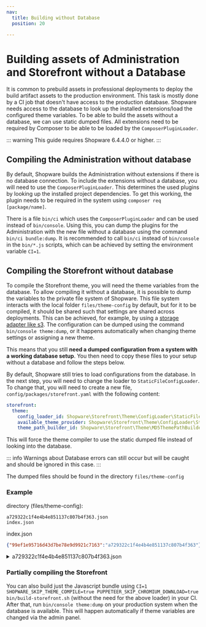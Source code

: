 ```yaml
---
nav:
  title: Building without Database
  position: 20

---
```


# Building assets of Administration and Storefront without a Database

It is common to prebuild assets in professional deployments to deploy the build artifact assets to the production environment. This task is mostly done by a CI job that doesn't have access to the production database. Shopware needs access to the database to look up the installed extensions/load the configured theme variables. To be able to build the assets without a database, we can use static dumped files. All extensions need to be required by Composer to be able to be loaded by the `ComposerPluginLoader`.

::: warning
This guide requires Shopware 6.4.4.0 or higher.
:::

## Compiling the Administration without database

By default, Shopware builds the Administration without extensions if there is no database connection. To include the extensions without a database, you will need to use the `ComposerPluginLoader`. This determines the used plugins by looking up the installed project dependencies. To get this working, the plugin needs to be required in the system using `composer req [package/name]`.

There is a file `bin/ci` which uses the `ComposerPluginLoader` and can be used instead of `bin/console`.
Using this, you can dump the plugins for the Administration with the new file without a database using the command `bin/ci bundle:dump`. It is recommended to call `bin/ci` instead of `bin/console` in the `bin/*.js` scripts, which can be achieved by setting the environment variable `CI=1`.

## Compiling the Storefront without database

To compile the Storefront theme, you will need the theme variables from the database. To allow compiling it without a database, it is possible to dump the variables to the private file system of Shopware. This file system interacts with the local folder `files/theme-config` by default, but for it to be compiled, it should be shared such that settings are shared across deployments. This can be achieved, for example, by using a [storage adapter like s3](../../infrastructure/filesystem). The configuration can be dumped using the command `bin/console theme:dump`, or it happens automatically when changing theme settings or assigning a new theme.

This means that you still **need a dumped configuration from a system with a working database setup**. You then need to copy these files to your setup without a database and follow the steps below.

By default, Shopware still tries to load configurations from the database. In the next step, you will need to change the loader to `StaticFileConfigLoader`. To change that, you will need to create a new file, `config/packages/storefront.yaml` with the following content:

```yaml
storefront:
  theme:
    config_loader_id: Shopware\Storefront\Theme\ConfigLoader\StaticFileConfigLoader
    available_theme_provider: Shopware\Storefront\Theme\ConfigLoader\StaticFileAvailableThemeProvider
    theme_path_builder_id: Shopware\Storefront\Theme\MD5ThemePathBuilder
```

This will force the theme compiler to use the static dumped file instead of looking into the database.

::: info
Warnings about Database errors can still occur but will be caught and should be ignored in this case.
:::

The dumped files should be found in the directory `files/theme-config`

### Example

directory (files/theme-config):

```text
a729322c1f4e4b4e851137c807b4f363.json
index.json
```

index.json

```json
{"99ef1e95716d43d7be78e9d9921c7163":"a729322c1f4e4b4e851137c807b4f363"}
```

<details>
<summary>a729322c1f4e4b4e851137c807b4f363.json</summary>

```json
{
  "extensions": [],
  "themeConfig": {
    "blocks": {
      "themeColors": {
        "label": {
          "en-GB": "Theme colours",
          "de-DE": "Theme-Farben"
        }
      },
      "typography": {
        "label": {
          "en-GB": "Typography",
          "de-DE": "Typografie"
        }
      },
      "eCommerce": {
        "label": {
          "en-GB": "E-Commerce",
          "de-DE": "E-Commerce"
        }
      },
      "statusColors": {
        "label": {
          "en-GB": "Status messages",
          "de-DE": "Status-Ausgaben"
        }
      },
      "media": {
        "label": {
          "en-GB": "Media",
          "de-DE": "Medien"
        }
      },
      "unordered": {
        "label": {
          "en-GB": "Misc",
          "de-DE": "Sonstige"
        }
      }
    },
    "fields": {
      "sw-color-brand-primary": {
        "label": {
          "en-GB": "Primary colour",
          "de-DE": "Prim\u00e4rfarbe"
        },
        "type": "color",
        "value": "#ff0000",
        "editable": true,
        "block": "themeColors",
        "order": 100
      },
      "sw-color-brand-secondary": {
        "label": {
          "en-GB": "Secondary colour",
          "de-DE": "Sekund\u00e4rfarbe"
        },
        "type": "color",
        "value": "#3d444d",
        "editable": true,
        "block": "themeColors",
        "order": 200
      },
      "sw-border-color": {
        "label": {
          "en-GB": "Border",
          "de-DE": "Rahmen"
        },
        "type": "color",
        "value": "#798490",
        "editable": true,
        "block": "themeColors",
        "order": 300
      },
      "sw-background-color": {
        "label": {
          "en-GB": "Background",
          "de-DE": "Hintergrund"
        },
        "type": "color",
        "value": "#fff",
        "editable": true,
        "block": "themeColors",
        "order": 400
      },
      "sw-color-success": {
        "label": {
          "en-GB": "Success",
          "de-DE": "Erfolg"
        },
        "type": "color",
        "value": "#3cc261",
        "editable": true,
        "block": "statusColors",
        "order": 100
      },
      "sw-color-info": {
        "label": {
          "en-GB": "Information",
          "de-DE": "Information"
        },
        "type": "color",
        "value": "#26b6cf",
        "editable": true,
        "block": "statusColors",
        "order": 200
      },
      "sw-color-warning": {
        "label": {
          "en-GB": "Notice",
          "de-DE": "Hinweis"
        },
        "type": "color",
        "value": "#ffbd5d",
        "editable": true,
        "block": "statusColors",
        "order": 300
      },
      "sw-color-danger": {
        "label": {
          "en-GB": "Error",
          "de-DE": "Fehler"
        },
        "type": "color",
        "value": "#e52427",
        "editable": true,
        "block": "statusColors",
        "order": 400
      },
      "sw-font-family-base": {
        "label": {
          "en-GB": "Fonttype text",
          "de-DE": "Schriftart Text"
        },
        "type": "fontFamily",
        "value": "'Inter', sans-serif",
        "editable": true,
        "block": "typography",
        "order": 100
      },
      "sw-text-color": {
        "label": {
          "en-GB": "Text colour",
          "de-DE": "Textfarbe"
        },
        "type": "color",
        "value": "#2b3136",
        "editable": true,
        "block": "typography",
        "order": 200
      },
      "sw-font-family-headline": {
        "label": {
          "en-GB": "Fonttype headline",
          "de-DE": "Schriftart \u00dcberschrift"
        },
        "type": "fontFamily",
        "value": "'Inter', sans-serif",
        "editable": true,
        "block": "typography",
        "order": 300
      },
      "sw-headline-color": {
        "label": {
          "en-GB": "Headline colour",
          "de-DE": "\u00dcberschriftfarbe"
        },
        "type": "color",
        "value": "#2b3136",
        "editable": true,
        "block": "typography",
        "order": 400
      },
      "sw-color-price": {
        "label": {
          "en-GB": "Price",
          "de-DE": "Preis"
        },
        "type": "color",
        "value": "#2b3136",
        "editable": true,
        "block": "eCommerce",
        "order": 100
      },
      "sw-color-buy-button": {
        "label": {
          "en-GB": "Buy button",
          "de-DE": "Kaufen-Button"
        },
        "type": "color",
        "value": "#0b539b",
        "editable": true,
        "block": "eCommerce",
        "order": 200
      },
      "sw-color-buy-button-text": {
        "label": {
          "en-GB": "Buy button text",
          "de-DE": "Kaufen-Button Text"
        },
        "type": "color",
        "value": "#fff",
        "editable": true,
        "block": "eCommerce",
        "order": 300
      },
      "sw-logo-desktop": {
        "label": {
          "en-GB": "Desktop",
          "de-DE": "Desktop"
        },
        "helpText": {
          "en-GB": "Displayed on viewport sizes above 991px and as a fallback on smaller viewports, if no other logo is set.",
          "de-DE": "Wird bei Ansichten \u00fcber 991px angezeigt und als Alternative bei kleineren Aufl\u00f6sungen, f\u00fcr die kein anderes Logo eingestellt ist."
        },
        "type": "media",
        "value": "http:\/\/shopware.local\/media\/64\/17\/g0\/1678462492\/demostore-logo.png",
        "editable": true,
        "block": "media",
        "order": 100,
        "fullWidth": true
      },
      "sw-logo-tablet": {
        "label": {
          "en-GB": "Tablet",
          "de-DE": "Tablet"
        },
        "helpText": {
          "en-GB": "Displayed between a viewport of 767px to 991px",
          "de-DE": "Wird zwischen einem viewport von 767px bis 991px angezeigt"
        },
        "type": "media",
        "value": "http:\/\/shopware.local\/media\/64\/17\/g0\/1678462492\/demostore-logo.png",
        "editable": true,
        "block": "media",
        "order": 200,
        "fullWidth": true
      },
      "sw-logo-mobile": {
        "label": {
          "en-GB": "Mobile",
          "de-DE": "Mobil"
        },
        "helpText": {
          "en-GB": "Displayed up to a viewport of 767px",
          "de-DE": "Wird bis zu einem Viewport von 767px angezeigt"
        },
        "type": "media",
        "value": "http:\/\/shopware.local\/media\/64\/17\/g0\/1678462492\/demostore-logo.png",
        "editable": true,
        "block": "media",
        "order": 300,
        "fullWidth": true
      },
      "sw-logo-share": {
        "label": {
          "en-GB": "App & share icon",
          "de-DE": "App- & Share-Icon"
        },
        "type": "media",
        "value": "",
        "editable": true,
        "block": "media",
        "order": 400
      },
      "sw-logo-favicon": {
        "label": {
          "en-GB": "Favicon",
          "de-DE": "Favicon"
        },
        "type": "media",
        "value": "http:\/\/shopware.local\/media\/d3\/f5\/b7\/1678462492\/favicon.png",
        "editable": true,
        "block": "media",
        "order": 500
      }
    },
    "sw-color-brand-primary": {
      "extensions": [],
      "name": "sw-color-brand-primary",
      "label": {
        "en-GB": "Primary colour",
        "de-DE": "Prim\u00e4rfarbe"
      },
      "helpText": null,
      "type": "color",
      "value": "#0b539b",
      "editable": true,
      "block": "themeColors",
      "section": null,
      "tab": null,
      "order": 100,
      "sectionOrder": null,
      "blockOrder": null,
      "tabOrder": null,
      "custom": null,
      "scss": null,
      "fullWidth": null
    },
    "sw-color-brand-secondary": {
      "extensions": [],
      "name": "sw-color-brand-secondary",
      "label": {
        "en-GB": "Secondary colour",
        "de-DE": "Sekund\u00e4rfarbe"
      },
      "helpText": null,
      "type": "color",
      "value": "#3d444d",
      "editable": true,
      "block": "themeColors",
      "section": null,
      "tab": null,
      "order": 200,
      "sectionOrder": null,
      "blockOrder": null,
      "tabOrder": null,
      "custom": null,
      "scss": null,
      "fullWidth": null
    },
    "sw-border-color": {
      "extensions": [],
      "name": "sw-border-color",
      "label": {
        "en-GB": "Border",
        "de-DE": "Rahmen"
      },
      "helpText": null,
      "type": "color",
      "value": "#798490",
      "editable": true,
      "block": "themeColors",
      "section": null,
      "tab": null,
      "order": 300,
      "sectionOrder": null,
      "blockOrder": null,
      "tabOrder": null,
      "custom": null,
      "scss": null,
      "fullWidth": null
    },
    "sw-background-color": {
      "extensions": [],
      "name": "sw-background-color",
      "label": {
        "en-GB": "Background",
        "de-DE": "Hintergrund"
      },
      "helpText": null,
      "type": "color",
      "value": "#fff",
      "editable": true,
      "block": "themeColors",
      "section": null,
      "tab": null,
      "order": 400,
      "sectionOrder": null,
      "blockOrder": null,
      "tabOrder": null,
      "custom": null,
      "scss": null,
      "fullWidth": null
    },
    "sw-color-success": {
      "extensions": [],
      "name": "sw-color-success",
      "label": {
        "en-GB": "Success",
        "de-DE": "Erfolg"
      },
      "helpText": null,
      "type": "color",
      "value": "#3cc261",
      "editable": true,
      "block": "statusColors",
      "section": null,
      "tab": null,
      "order": 100,
      "sectionOrder": null,
      "blockOrder": null,
      "tabOrder": null,
      "custom": null,
      "scss": null,
      "fullWidth": null
    },
    "sw-color-info": {
      "extensions": [],
      "name": "sw-color-info",
      "label": {
        "en-GB": "Information",
        "de-DE": "Information"
      },
      "helpText": null,
      "type": "color",
      "value": "#26b6cf",
      "editable": true,
      "block": "statusColors",
      "section": null,
      "tab": null,
      "order": 200,
      "sectionOrder": null,
      "blockOrder": null,
      "tabOrder": null,
      "custom": null,
      "scss": null,
      "fullWidth": null
    },
    "sw-color-warning": {
      "extensions": [],
      "name": "sw-color-warning",
      "label": {
        "en-GB": "Notice",
        "de-DE": "Hinweis"
      },
      "helpText": null,
      "type": "color",
      "value": "#ffbd5d",
      "editable": true,
      "block": "statusColors",
      "section": null,
      "tab": null,
      "order": 300,
      "sectionOrder": null,
      "blockOrder": null,
      "tabOrder": null,
      "custom": null,
      "scss": null,
      "fullWidth": null
    },
    "sw-color-danger": {
      "extensions": [],
      "name": "sw-color-danger",
      "label": {
        "en-GB": "Error",
        "de-DE": "Fehler"
      },
      "helpText": null,
      "type": "color",
      "value": "#e52427",
      "editable": true,
      "block": "statusColors",
      "section": null,
      "tab": null,
      "order": 400,
      "sectionOrder": null,
      "blockOrder": null,
      "tabOrder": null,
      "custom": null,
      "scss": null,
      "fullWidth": null
    },
    "sw-font-family-base": {
      "extensions": [],
      "name": "sw-font-family-base",
      "label": {
        "en-GB": "Fonttype text",
        "de-DE": "Schriftart Text"
      },
      "helpText": null,
      "type": "fontFamily",
      "value": "'Inter', sans-serif",
      "editable": true,
      "block": "typography",
      "section": null,
      "tab": null,
      "order": 100,
      "sectionOrder": null,
      "blockOrder": null,
      "tabOrder": null,
      "custom": null,
      "scss": null,
      "fullWidth": null
    },
    "sw-text-color": {
      "extensions": [],
      "name": "sw-text-color",
      "label": {
        "en-GB": "Text colour",
        "de-DE": "Textfarbe"
      },
      "helpText": null,
      "type": "color",
      "value": "#2b3136",
      "editable": true,
      "block": "typography",
      "section": null,
      "tab": null,
      "order": 200,
      "sectionOrder": null,
      "blockOrder": null,
      "tabOrder": null,
      "custom": null,
      "scss": null,
      "fullWidth": null
    },
    "sw-font-family-headline": {
      "extensions": [],
      "name": "sw-font-family-headline",
      "label": {
        "en-GB": "Fonttype headline",
        "de-DE": "Schriftart \u00dcberschrift"
      },
      "helpText": null,
      "type": "fontFamily",
      "value": "'Inter', sans-serif",
      "editable": true,
      "block": "typography",
      "section": null,
      "tab": null,
      "order": 300,
      "sectionOrder": null,
      "blockOrder": null,
      "tabOrder": null,
      "custom": null,
      "scss": null,
      "fullWidth": null
    },
    "sw-headline-color": {
      "extensions": [],
      "name": "sw-headline-color",
      "label": {
        "en-GB": "Headline colour",
        "de-DE": "\u00dcberschriftfarbe"
      },
      "helpText": null,
      "type": "color",
      "value": "#2b3136",
      "editable": true,
      "block": "typography",
      "section": null,
      "tab": null,
      "order": 400,
      "sectionOrder": null,
      "blockOrder": null,
      "tabOrder": null,
      "custom": null,
      "scss": null,
      "fullWidth": null
    },
    "sw-color-price": {
      "extensions": [],
      "name": "sw-color-price",
      "label": {
        "en-GB": "Price",
        "de-DE": "Preis"
      },
      "helpText": null,
      "type": "color",
      "value": "#2b3136",
      "editable": true,
      "block": "eCommerce",
      "section": null,
      "tab": null,
      "order": 100,
      "sectionOrder": null,
      "blockOrder": null,
      "tabOrder": null,
      "custom": null,
      "scss": null,
      "fullWidth": null
    },
    "sw-color-buy-button": {
      "extensions": [],
      "name": "sw-color-buy-button",
      "label": {
        "en-GB": "Buy button",
        "de-DE": "Kaufen-Button"
      },
      "helpText": null,
      "type": "color",
      "value": "#0b539b",
      "editable": true,
      "block": "eCommerce",
      "section": null,
      "tab": null,
      "order": 200,
      "sectionOrder": null,
      "blockOrder": null,
      "tabOrder": null,
      "custom": null,
      "scss": null,
      "fullWidth": null
    },
    "sw-color-buy-button-text": {
      "extensions": [],
      "name": "sw-color-buy-button-text",
      "label": {
        "en-GB": "Buy button text",
        "de-DE": "Kaufen-Button Text"
      },
      "helpText": null,
      "type": "color",
      "value": "#fff",
      "editable": true,
      "block": "eCommerce",
      "section": null,
      "tab": null,
      "order": 300,
      "sectionOrder": null,
      "blockOrder": null,
      "tabOrder": null,
      "custom": null,
      "scss": null,
      "fullWidth": null
    },
    "sw-logo-desktop": {
      "extensions": [],
      "name": "sw-logo-desktop",
      "label": {
        "en-GB": "Desktop",
        "de-DE": "Desktop"
      },
      "helpText": {
        "en-GB": "Displayed on viewport sizes above 991px and as a fallback on smaller viewports, if no other logo is set.",
        "de-DE": "Wird bei Ansichten \u00fcber 991px angezeigt und als Alternative bei kleineren Aufl\u00f6sungen, f\u00fcr die kein anderes Logo eingestellt ist."
      },
      "type": "media",
      "value": "18f45736ef6a4beea22d867573bd1af6",
      "editable": true,
      "block": "media",
      "section": null,
      "tab": null,
      "order": 100,
      "sectionOrder": null,
      "blockOrder": null,
      "tabOrder": null,
      "custom": null,
      "scss": null,
      "fullWidth": true
    },
    "sw-logo-tablet": {
      "extensions": [],
      "name": "sw-logo-tablet",
      "label": {
        "en-GB": "Tablet",
        "de-DE": "Tablet"
      },
      "helpText": {
        "en-GB": "Displayed between a viewport of 767px to 991px",
        "de-DE": "Wird zwischen einem viewport von 767px bis 991px angezeigt"
      },
      "type": "media",
      "value": "18f45736ef6a4beea22d867573bd1af6",
      "editable": true,
      "block": "media",
      "section": null,
      "tab": null,
      "order": 200,
      "sectionOrder": null,
      "blockOrder": null,
      "tabOrder": null,
      "custom": null,
      "scss": null,
      "fullWidth": true
    },
    "sw-logo-mobile": {
      "extensions": [],
      "name": "sw-logo-mobile",
      "label": {
        "en-GB": "Mobile",
        "de-DE": "Mobil"
      },
      "helpText": {
        "en-GB": "Displayed up to a viewport of 767px",
        "de-DE": "Wird bis zu einem Viewport von 767px angezeigt"
      },
      "type": "media",
      "value": "18f45736ef6a4beea22d867573bd1af6",
      "editable": true,
      "block": "media",
      "section": null,
      "tab": null,
      "order": 300,
      "sectionOrder": null,
      "blockOrder": null,
      "tabOrder": null,
      "custom": null,
      "scss": null,
      "fullWidth": true
    },
    "sw-logo-share": {
      "extensions": [],
      "name": "sw-logo-share",
      "label": {
        "en-GB": "App & share icon",
        "de-DE": "App- & Share-Icon"
      },
      "helpText": null,
      "type": "media",
      "value": "",
      "editable": true,
      "block": "media",
      "section": null,
      "tab": null,
      "order": 400,
      "sectionOrder": null,
      "blockOrder": null,
      "tabOrder": null,
      "custom": null,
      "scss": null,
      "fullWidth": null
    },
    "sw-logo-favicon": {
      "extensions": [],
      "name": "sw-logo-favicon",
      "label": {
        "en-GB": "Favicon",
        "de-DE": "Favicon"
      },
      "helpText": null,
      "type": "media",
      "value": "7bf586ac4343480292ebd5f349e16607",
      "editable": true,
      "block": "media",
      "section": null,
      "tab": null,
      "order": 500,
      "sectionOrder": null,
      "blockOrder": null,
      "tabOrder": null,
      "custom": null,
      "scss": null,
      "fullWidth": null
    }
  },
  "name": "Swag Dev Theme",
  "previewMedia": "custom\/apps\/SwagDevTheme\/Resources\/app\/storefront\/src\/assets\/images\/showroomPreview.png",
  "author": "Shopware AG",
  "isTheme": true,
  "styleFiles": [
    {
      "extensions": [],
      "filepath": "@Storefront",
      "resolveMapping": []
    }
  ],
  "scriptFiles": [
    {
      "extensions": [],
      "filepath": "@Storefront",
      "resolveMapping": []
    }
  ],
  "storefrontEntryFilepath": null,
  "basePath": "custom\/apps\/SwagDevTheme\/Resources",
  "assetPaths": [
    "custom\/apps\/SwagDevTheme\/Resources\/app\/storefront\/src\/assets"
  ],
  "viewInheritance": [
    "@Storefront",
    "@SwagCustomizedProducts",
    "@SwagPayPal",
    "@SwagAmazonPay",
    "@SwagCmsExtensions",
    "@SwagB2bPlatform",
    "@SwagDevTheme",
    "@Plugins"
  ],
  "iconSets": {
    "showroom": "app\/storefront\/src\/assets\/icon\/showroom"
  },
  "technicalName": "SwagDevTheme"
}
```

</details>

### Partially compiling the Storefront

You can also build just the Javascript bundle using `CI=1 SHOPWARE_SKIP_THEME_COMPILE=true PUPPETEER_SKIP_CHROMIUM_DOWNLOAD=true bin/build-storefront.sh` (without the need for the above loader) in your CI. After that, run `bin/console theme:dump` on your production system when the database is available. This will happen automatically if theme variables are changed via the admin panel.
